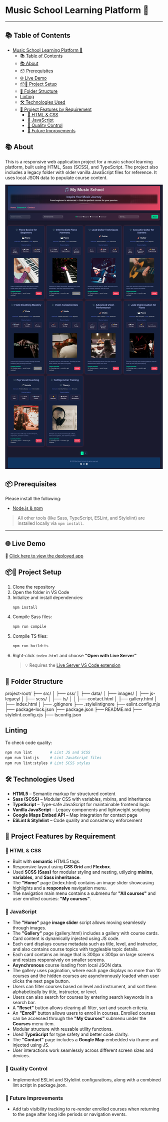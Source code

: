 # Music School Learning Platform 🎵

---

## 📚 Table of Contents
- [Music School Learning Platform 🎵](#music-school-learning-platform-)
  - [📚 Table of Contents](#-table-of-contents)
  - [📚 About](#-about)
  - [📦 Prerequisites](#-prerequisites)
  - [🌐 Live Demo](#-live-demo)
  - [📦🚀 Project Setup](#-project-setup)
  - [📁 Folder Structure](#-folder-structure)
  - [Linting](#linting)
  - [🛠️ Technologies Used](#️-technologies-used)
  - [🧩 Project Features by Requirement](#-project-features-by-requirement)
    - [🧱 HTML \& CSS](#-html--css)
    - [🧠 JavaScript](#-javascript)
    - [🧪 Quality Control](#-quality-control)
    - [🧭 Future Improvements](#-future-improvements)


## <a name="about"></a>📚 About
This is a responsive web application project for a music school learning platform, built using HTML, Sass (SCSS), and TypeScript. The project also includes a legacy folder with older vanilla JavaScript files for reference. It uses local JSON data to populate course content.

![Screenshot of Gallery Page](src/images/screenshots/screenshot.png)

## <a name="prerequisites"></a>📦 Prerequisites

Please install the following:

- [Node.js & npm](https://nodejs.org/)

> All other tools (like Sass, TypeScript, ESLint, and Stylelint) are installed locally via `npm install`.

---

## 🌐 Live Demo

🔗 [Click here to view the deployed app](https://my-music-app-uca8.onrender.com/)


## <a name="project-setup"></a>📦🚀 Project Setup

1. Clone the repository
2. Open the folder in VS Code
3. Initialize and install dependencies:
   ```bash
   npm install
   ```
4. Compile Sass files:
   ```bash
   npm run compile
   ```
5. Compile TS files:
   ```bash
   npm run build:ts
   ```
6. Right-click `index.html` and choose **"Open with Live Server"**
   > 💡 Requires the [Live Server VS Code extension](https://marketplace.visualstudio.com/items?itemName=ritwickdey.LiveServer)

## 📁 Folder Structure

project-root/
├── src/
│ ├── css/
│ ├── data/
│ ├── images/
│ ├── js-legacy/
│ ├── scss/
│ ├── ts/
│
│ ├── contact.html
│ ├── gallery.html
│ ├── index.html
│
├── .gitignore
├── .stylelintignore
├── eslint.config.mjs
├── package-lock.json
├── package.json
├── README.md
├── stylelint.config.cjs
├── tsconfig.json

## Linting

To check code quality:

```bash
npm run lint        # Lint JS and SCSS
npm run lint:js     # Lint JavaScript files
npm run lint:styles # Lint SCSS styles
```

## 🛠️ Technologies Used

- **HTML5** – Semantic markup for structured content
- **Sass (SCSS)** – Modular CSS with variables, mixins, and inheritance
- **TypeScript** – Type-safe JavaScript for maintainable frontend logic
- **Vanilla JavaScript** – Legacy components and lightweight scripting
- **Google Maps Embed API** – Map integration for contact page
- **ESLint & Stylelint** – Code quality and consistency enforcement

## 🧩 Project Features by Requirement

### 🧱 HTML & CSS

- Built with **semantic** HTML5 tags.
- Responsive layout using **CSS Grid** and **Flexbox**.
- Used **SCSS (Sass)** for modular styling and nesting, utilyzing **mixins**, **variables**, and **Sass inheritance**.
- The **"Home"** page (index.html) contains an image slider showcasing highlights and a **responsive** navigation menu.
- The navigation main menu contains a submenu for **"All courses"** and user enrolled courses: **"My courses"**.

### 🧠 JavaScript

- The **"Home"** page **image slider** script allows moving seamlessly through images. 
- The **"Gallery"** page (gallery.html) includes a gallery with course cards. Card content is dynamically injected using JS code.
- Each card displays course metadata such as title, level, and instructor, and also contains course topics with toggleable topic details.
- Each card contains an image that is 300px x 300px on large screens and resizes responsively on smaller screens.
- **Asynchronous** course loading from local JSON data.
- The gallery uses pagination, where each page displays no more than 10 courses and the hidden courses are asynchronously loaded when user clicks the next page button.
- Users can filter courses based on level and instrument, and sort them alphabetically by title, instructor, or level.
- Users can also search for courses by entering search keywords in a search bar.
- A **"Reset"** button allows clearing all filter, sort and search criteria.
- An **"Enroll"** button allows users to enroll in courses. Enrolled courses can be accessed through the **"My Courses"** submenu under the **Courses** menu item.
- Modular structure with reusable utility functions.
- Used **TypeScript** for type safety and better code clarity.
- The **"Contact"** page includes a **Google Map** embedded via iframe and injected using JS.
- User interactions work seamlessly across different screen sizes and devices.

### 🧪 Quality Control
- Implemented ESLint and Stylelint configurations, along with a combined lint script in package.json.

### 🧭 Future Improvements

- Add tab visibility tracking to re-render enrolled courses when returning to the page after long idle periods or navigation events.
